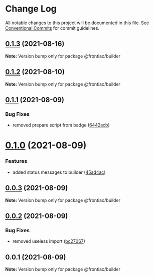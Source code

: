 # Change Log

All notable changes to this project will be documented in this file.
See [Conventional Commits](https://conventionalcommits.org) for commit guidelines.

## [0.1.3](https://github.com/mateusrdgs/frontiao-ui/compare/@frontiao/builder@0.1.2...@frontiao/builder@0.1.3) (2021-08-16)

**Note:** Version bump only for package @frontiao/builder





## [0.1.2](https://github.com/mateusrdgs/frontiao-ui/compare/@frontiao/builder@0.1.1...@frontiao/builder@0.1.2) (2021-08-10)

**Note:** Version bump only for package @frontiao/builder





## [0.1.1](https://github.com/mateusrdgs/frontiao-ui/compare/@frontiao/builder@0.1.0...@frontiao/builder@0.1.1) (2021-08-09)


### Bug Fixes

* removed prepare script from badge ([6442acb](https://github.com/mateusrdgs/frontiao-ui/commit/6442acb4c5c72fe2ef196c87517d5ade1c2f4e97))





# [0.1.0](https://github.com/mateusrdgs/frontiao-ui/compare/@frontiao/builder@0.0.3...@frontiao/builder@0.1.0) (2021-08-09)


### Features

* added status messages to builder ([45ad4ac](https://github.com/mateusrdgs/frontiao-ui/commit/45ad4acdcb69245805fb6ebde43fa8b73ed935f6))





## [0.0.3](https://github.com/mateusrdgs/frontiao-ui/compare/@frontiao/builder@0.0.2...@frontiao/builder@0.0.3) (2021-08-09)

**Note:** Version bump only for package @frontiao/builder





## [0.0.2](https://github.com/mateusrdgs/frontiao-ui/compare/@frontiao/builder@0.0.1...@frontiao/builder@0.0.2) (2021-08-09)


### Bug Fixes

* removed useless import ([bc27067](https://github.com/mateusrdgs/frontiao-ui/commit/bc27067bbc6352f7f4c3dfa4a63b8af1898a5e0c))





## 0.0.1 (2021-08-09)

**Note:** Version bump only for package @frontiao/builder
